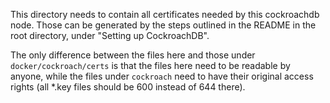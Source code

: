This directory needs to contain all certificates needed by this cockroachdb node. Those can be generated by the steps
outlined in the README in the root directory, under "Setting up CockroachDB".

The only difference between the files here and those under
`docker/cockroach/certs` is that the files here need to be readable by anyone, while the files under `cockroach` need to
have their original access rights
(all \*.key files should be 600 instead of 644 there).
